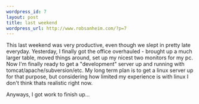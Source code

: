 ```yaml
--- 
wordpress_id: 7
layout: post
title: last weekend
wordpress_url: http://www.robsanheim.com/?p=7
---
```

This last weekend was very productive, even though we slept in pretty late everyday.  Yesterday, I finally got the office overhauled - brought up a much larger table, moved things  around, set up my nicest two monitors for my pc.  Now I'm finally ready to get a "development" server up and running with tomcat/apache/subversion/etc.  My long term plan is to get a linux server up for that purpose, but considering how limited my experience is with linux I don't think thats realistic right now.

Anyways, I got work to finish up...
